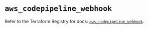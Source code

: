 # `aws_codepipeline_webhook`

Refer to the Terraform Registry for docs: [`aws_codepipeline_webhook`](https://registry.terraform.io/providers/hashicorp/aws/6.18.0/docs/resources/codepipeline_webhook).
